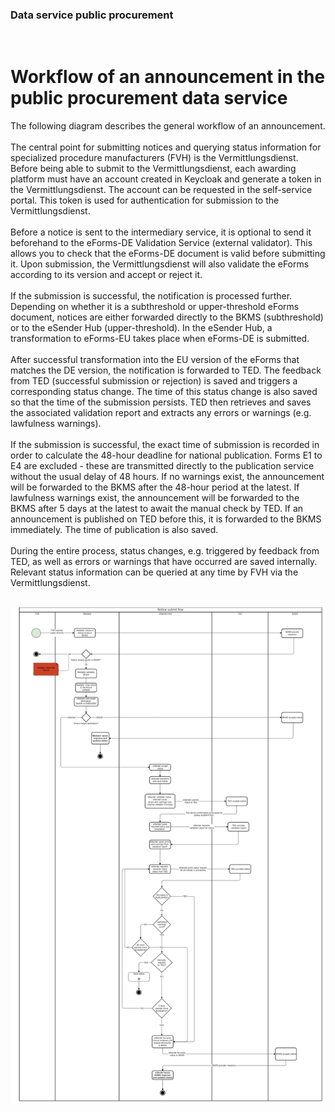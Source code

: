 ### Data service public procurement
<br>

# Workflow of an announcement in the public procurement data service

The following diagram describes the general workflow of an announcement.
<br><br>
The central point for submitting notices and querying status information for specialized procedure manufacturers (FVH) is the Vermittlungsdienst. Before being able to submit to the Vermittlungsdienst, each awarding platform must have an account created in Keycloak and generate a token in the Vermittlungsdienst. The account can be requested in the self-service portal. This token is used for authentication for submission to the Vermittlungsdienst.
<br><br>
Before a notice is sent to the intermediary service, it is optional to send it beforehand to the eForms-DE Validation Service (external validator). This allows you to check that the eForms-DE document is valid before submitting it. Upon submission, the Vermittlungsdienst will also validate the eForms according to its version and accept or reject it.
<br><br>
If the submission is successful, the notification is processed further. Depending on whether it is a subthreshold or upper-threshold eForms document, notices are either forwarded directly to the BKMS (subthreshold) or to the eSender Hub (upper-threshold). In the eSender Hub, a transformation to eForms-EU takes place when eForms-DE is submitted.
<br><br>
After successful transformation into the EU version of the eForms that matches the DE version, the notification is forwarded to TED. The feedback from TED (successful submission or rejection) is saved and triggers a corresponding status change. The time of this status change is also saved so that the time of the submission persists. TED then retrieves and saves the associated validation report and extracts any errors or warnings (e.g. lawfulness warnings).
<br><br>
If the submission is successful, the exact time of submission is recorded in order to calculate the 48-hour deadline for national publication. Forms E1 to E4 are excluded - these are transmitted directly to the publication service without the usual delay of 48 hours. If no warnings exist, the announcement will be forwarded to the BKMS after the 48-hour period at the latest. If lawfulness warnings exist, the announcement will be forwarded to the BKMS after 5 days at the latest to await the manual check by TED. If an announcement is published on TED before this, it is forwarded to the BKMS immediately. The time of publication is also saved.
<br><br>
During the entire process, status changes, e.g. triggered by feedback from TED, as well as errors or warnings that have occurred are saved internally. Relevant status information can be queried at any time by FVH via the Vermittlungsdienst.
<br><br>

![Workflow diagram](/documentation/images/workflow_2.png)






